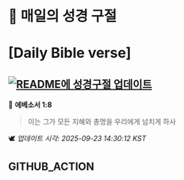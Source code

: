 # 🙏 매일의 성경 구절
# [Daily Bible verse]
## [![README에 성경구절 업데이트](https://github.com/DONGSUKA/first_test/actions/workflows/update-readme-bible.yml/badge.svg)](https://github.com/DONGSUKA/first_test/actions/workflows/update-readme-bible.yml)
<!-- START_BIBLE_VERSE -->
📖 **에베소서 1:8**
> 이는 그가 모든 지혜와 총명을 우리에게 넘치게 하사

🕊️ _업데이트 시각: 2025-09-23 14:30:12 KST_
  <!-- END_BIBLE_VERSE -->
## GITHUB_ACTION
